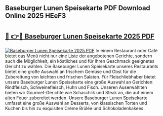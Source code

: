 ## Baseburger Lunen Speisekarte PDF Download Online 2025 HEeF3

# <h2><a href="http://gcalqr.nevu.top/?p=Baseburger+Lunen+Speisekarte">🔗 👉🔴 Baseburger Lunen Speisekarte 2025 PDF</a></h2>

[![Baseburger Lunen Speisekarte 2025 PDF](https://i.imgur.com/dBaPXMq.png)](http://gcalqr.nevu.top/?p=Baseburger+Lunen+Speisekarte)
In einem Restaurant oder Café bietet das Menü nicht nur eine Liste der angebotenen Gerichte, sondern auch die Möglichkeit, ein köstliches und für Ihren Geschmack geeignetes Gericht zu wählen. Die Baseburger Lunen Speisekarte unseres Restaurants bietet eine große Auswahl an frischem Gemüse und Obst für die Zubereitung von leichten und frischen Salaten. Für Fleischliebhaber bietet unsere Baseburger Lunen Speisekarte eine große Auswahl an Gerichten: Rindfleisch, Schweinefleisch, Huhn und Fisch. Unseren Auserwählten bieten wir Gourmet-Gerichte wie Schaschlik und Steak an, die auf einem alten Feuer zubereitet werden. Unsere Baseburger Lunen Speisekarte umfasst eine große Auswahl an Desserts, von klassischen Torten und Kuchen bis hin zu exquisiten Crème Brûlée und Schokoladenkakees.
